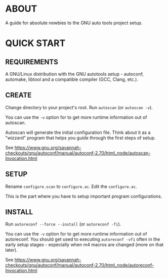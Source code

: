 # ABOUT

A guide for absolute newbies to the GNU auto tools project setup.

# QUICK START

REQUIREMENTS
------------

A GNU/Linux distribution with the GNU autotools setup - autoconf, automake,
libtool and a compatible compiler (GCC, Clang, etc.).

CREATE
------

Change directory to your project's root.
Run `autoscan` (or `autoscan -v`).

You can use the `-v` option for to get more runtime information out of autoscan.

Autoscan will generate the initial configuration file. Think about it as a
"wizzard" program that helps you guide through the first steps of setup.

See https://www.gnu.org/savannah-checkouts/gnu/autoconf/manual/autoconf-2.70/html_node/autoscan-Invocation.html

SETUP
-----

Rename `configure.scan` to `configure.ac`.
Edit the `configure.ac`.

This is the part where you have to setup important program configurations.

INSTALL
-------

Run `autoreconf --force --install` (or `autoreconf -fi`).

You can use the `-v` option for to get more runtime information out of
autoreconf. You should get used to executing `autoreconf -vfi` often in the early
setup stages - especially when m4 macros are changed (more on that later).

See https://www.gnu.org/savannah-checkouts/gnu/autoconf/manual/autoconf-2.70/html_node/autoreconf-Invocation.html
